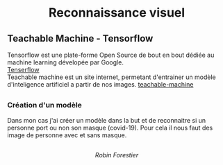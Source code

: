 <div align="center">
    <h1> Reconnaissance visuel </h1>
</div>

<h2>Teachable Machine - Tensorflow</h2>

Tensorflow est une plate-forme Open Source de bout en bout dédiée au machine learning dévelopée par Google. <br>
[Tenserflow](https://www.tensorflow.org) <br>
Teachable machine est un site internet, permetant d'entrainer un modèle d'inteligence artificiel a partir de nos images.
[teachable-machine](https://teachablemachine.withgoogle.com)

<h2></h2>

### Création d'un modèle

Dans mon cas j'ai créer un modèle dans la but et de reconnaitre si un personne port ou non son masque (covid-19).
Pour cela il nous faut des image de personne avec et sans masque.

<h2></h2>
    
<div align="center">
    <i>Robin Forestier</i>
</div>